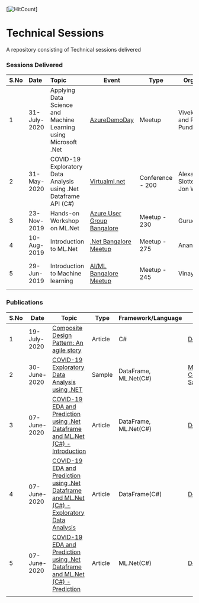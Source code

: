 [![HitCount](http://hits.dwyl.com/praveenraghuvanshi/tech-sessions.svg)]

# Technical Sessions
A repository consisting of Technical sessions delivered

### Sessions Delivered



| S.No | Date         | Topic                                                        | Event                                                        | Type             | Organizer                       | Location                                          | Video                                                       | Resources                                                    |
| ---- | :----------- | :----------------------------------------------------------- | ------------------------------------------------------------ | ---------------- | ------------------------------- | ------------------------------------------------- | ----------------------------------------------------------- | ------------------------------------------------------------ |
| 1    | 31-July-2020 | Applying Data Science and Machine Learning using Microsoft .Net | [AzureDemoDay](https://www.meetup.com/Microsoft-Reactor-Bangalore/events/271768185/) | Meetup           | Vivek Sridhar and Paras Pundhir | Online                                            |                                                             | [DS/ML using .Net](31072020-AI-ML-using-ml-dotnet)           |
| 2    | 31-May-2020  | COVID-19 Exploratory Data Analysis using .Net Dataframe API (C#) | [Virtualml.net](https://virtualml.net/)                      | Conference - 200 | Alexander Slotte and Jon Wood   | Online                                            | [Youtube](https://www.youtube.com/watch?v=6LMaFRJyuKg&t=1s) | [COVID-19 EDA](31052020-virtualmlnet)                        |
| 3    | 23-Nov-2019  | Hands-on Workshop on ML.Net                                  | [Azure User Group Bangalore](https://www.meetup.com/Microsoft-Azure-Bangalore/events/263909804/) | Meetup - 230     | Gurucharan                      | Microsoft Bellandur, Bangalore                    |                                                             | [Hands-on ML.Net](23112019-Hand-on-ML.Net-Microsoft)         |
| 4    | 10-Aug-2019  | Introduction to ML.Net                                       | [.Net Bangalore Meetup](https://www.meetup.com/DotNetBLR/events/262410498/) | Meetup - 275     | Anand Gothe                     | DevOn, Embassy Tech Village, Bangalore            | [Youtube](https://www.youtube.com/watch?v=QOLaZhBZ6-k)      | [Link](https://github.com/praveenraghuvanshi1512/AIML/tree/master/Meetup_DotNet_10_Aug_2019) |
| 5    | 29-Jun-2019  | Introduction to Machine learning                             | [AI/ML Bangalore Meetup](https://www.meetup.com/Bangalore-AI-ML-Meetup/events/261505376/) | Meetup - 245     | Vinay/Ganesh                    | Harman International, Kadubeesanahalli, Bangalore |                                                             | [Link](https://github.com/praveenraghuvanshi1512/AIML/tree/master/Meetup_AI_ML_29_June_2019) |

### Publications

| S.No | Date         | Topic                                                        | Type    | Framework/Language    | Source                                                       |
| ---- | ------------ | ------------------------------------------------------------ | ------- | --------------------- | ------------------------------------------------------------ |
| 1    | 19-July-2020 | [Composite Design Pattern: An agile story](https://github.com/praveenraghuvanshi/design-patterns/tree/master/02-Structural/02-04-composite) | Article | C#                    | [Dev.to](https://dev.to/praveenraghuvanshi/composite-design-pattern-an-agile-story-g6j) |
| 2    | 30-June-2020 | [COVID-19 Exploratory Data Analysis using .NET](https://github.com/praveenraghuvanshi/covid-19) | Sample  | DataFrame, ML.Net(C#) | [Microsoft Community Samples](https://github.com/dotnet/machinelearning-samples/blob/master/docs/COMMUNITY-SAMPLES.md) |
| 3    | 07-June-2020 | [COVID-19 EDA and Prediction using .Net Dataframe and ML.Net (C#) - Introduction](https://dev.to/praveenraghuvanshi/covid-19-eda-and-prediction-using-net-dataframe-and-ml-net-c-introduction-nlb) | Article | DataFrame, ML.Net(C#) | [Dev.to](https://dev.to/praveenraghuvanshi/covid-19-eda-and-prediction-using-net-dataframe-and-ml-net-c-introduction-nlb) |
| 4    | 07-June-2020 | [COVID-19 EDA and Prediction using .Net Dataframe and ML.Net (C#) - Exploratory Data Analysis](https://dev.to/praveenraghuvanshi/covid-19-eda-and-prediction-using-net-dataframe-and-ml-net-c-exploratory-data-analysis-1jdd) | Article | DataFrame(C#)         | [Dev.to](https://dev.to/praveenraghuvanshi/covid-19-eda-and-prediction-using-net-dataframe-and-ml-net-c-exploratory-data-analysis-1jdd) |
| 5    | 07-June-2020 | [COVID-19 EDA and Prediction using .Net Dataframe and ML.Net (C#) - Prediction](https://dev.to/praveenraghuvanshi/covid-19-eda-and-prediction-using-net-dataframe-and-ml-net-c-prediction-4cf0) | Article | ML.Net(C#)            | [Dev.to](https://dev.to/praveenraghuvanshi/covid-19-eda-and-prediction-using-net-dataframe-and-ml-net-c-prediction-4cf0) |
|      |              |                                                              |         |                       |                                                              |

